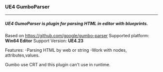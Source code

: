 ### **UE4 GumboParser**

------------

##### UE4 GumoParser is plugin for parsing HTML in editor with blueprints.
Based on https://github.com/google/gumbo-parser
Supported platform: **Win64 Editor**
Support Version: **UE4.23**

Features:
-Parsing HTML by web or string
-Work with nodes, attributes,values.

Gumbo use CRT and this plugin can't use in runtime.

